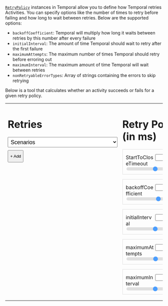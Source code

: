 [`RetryPolicy`](https://typescript.temporal.io/api/classes/proto.coresdk.common.retrypolicy/) instances in Temporal allow you to define how Temporal retries Activities.
You can specify options like the number of times to retry before failing and how long to wait between retries.
Below are the supported options:

- `backoffCoefficient`: Temporal will multiply how long it waits between retries by this number after every failure
- `initialInterval`: The amount of time Temporal should wait to retry after the first failure
- `maximumAttempts`: The maximum number of times Temporal should retry before erroring out
- `maximumInterval`: The maximum amount of time Temporal will wait between retries
- `nonRetryableErrorTypes`: Array of strings containing the errors to skip retrying

Below is a tool that calculates whether an activity succeeds or fails for a given retry policy.

<style>
  table {
    border: 0;
    width: 100%;
  }

  .retry-container {
    vertical-align: top;
    width: 50%;
  }
  .add-button {
    padding-top: 10px;
    padding-bottom: 10px;
  }
  .retry-policy-container {
    vertical-align: top;
    width: 50%;
  }

  .label-container label {
    float: left;
    max-width: 49%;
  }

  .label-container input {
    float: right;
    max-width: 49%;
  }

  .retry, .parameter {
    padding: 10px;
    padding-top: 15px;
    border: 1px solid #ddd;
    margin-bottom: 15px;
    margin-right: 15px;
  }

  .label-container::after {
    content: "";
    clear: both;
    display: table;
  }

  .slider {
    -webkit-appearance: none;  /* Override default CSS styles */
    appearance: none;
    width: 100%; /* Full-width */
    height: 10px; /* Specified height */
    background: #d3d3d3; /* Grey background */
    outline: none; /* Remove outline */
    opacity: 0.7; /* Set transparency (for mouse-over effects on hover) */
    -webkit-transition: .2s; /* 0.2 seconds transition on hover */
    transition: opacity .2s;
    border-radius: 5px;
  }

  .slider::-webkit-slider-thumb {
    height: 25px;
    width: 25px;
  }

  .slider::-moz-range-thumb {
    height: 25px;
    width: 25px;
  }
  .result {
    padding: 5px;
    margin:auto;
    width: 100%;
    text-align:center;
    border-radius: 4px;
    margin-top: 25px;
  }
  .success {
    background-color: #D4EDDC;
  }
  .fail {
    background-color: #f8d7da;
  }
  .spacing {
    margin-top: 15px;
    margin-bottom: 15px;
  }
  .scenarios {
    font-size: 1.1em;
    padding: 0.25em;
    margin-bottom: 0.5em;
  }
</style>
<table>
  <tr>
    <td class="retry-container">
      <div class="retries">
        <h1>Retries</h1>
        <select class="scenarios" class="spacing">
          <option value="">Scenarios</option>
          <option value='{"requestRuntimeMS": 10, "successRate": 0.9}'>
            Fast request (10ms), 90% success rate
          </option>
          <option value='{"requestRuntimeMS": 10, "successRate": 0.5}'>
            Fast request (10ms), 50% success rate
          </option>
          <option value='{"requestRuntimeMS": 100, "successRate": 0.9}'>
            Slow request (100ms), 90% success rate
          </option>
          <option value='{"requestRuntimeMS": 100, "successRate": 0.5}'>
            Slow request (100ms), 50% success rate
          </option>
        </select>
      </div>
      <div class="retries-list"></div>
      <button class="add-button" onclick="addRetry(true, 1)">+ Add</button>
    </td>
    <td class="retry-policy-container">
      <h1>Retry Policy (in ms)</h1>
      <div class="parameter">
        <div class="label-container">
          <label>StartToCloseTimeout</label>
          <input class="label-container-item" id="startToCloseTimeout-input" type="number">
        </div>
        <input
          type="range"
          class="slider"
          id="startToCloseTimeout-slider"
          min="0"
          max="100000"
          step="100">
      </div>
      <div class="parameter">
        <div class="label-container">
          <label>backoffCoefficient</label>
          <input class="label-container-item" id="backoffCoefficient-input" type="number">
        </div>
        <input
          type="range"
          class="slider"
          id="backoffCoefficient-slider"
          min="1"
          max="10">
      </div>
      <div class="parameter">
        <div class="label-container">
          <label>initialInterval</label>
          <input class="label-container-item" id="initialInterval-input" type="number">
        </div>
        <input
          type="range"
          class="slider"
          id="initialInterval-slider"
          min="0"
          max="10000"
          step="50">
      </div>
      <div class="parameter">
        <div class="label-container">
          <label>maximumAttempts</label>
          <input class="label-container-item" id="maximumAttempts-input" type="number">
        </div>
        <input
          type="range"
          class="slider"
          id="maximumAttempts-slider"
          min="1"
          max="100">
      </div>
      <div class="parameter">
        <div class="label-container">
          <label>maximumInterval</label>
          <input class="label-container-item" id="maximumInterval-input" type="number">
        </div>
        <input
          type="range"
          class="slider"
          id="maximumInterval-slider"
          min="0" max="100000"
          step="100">
      </div>
    </td>
  </tr>
</table>
<div class="result">
</div>
<div class="retry" style="display: none">
  <select value="succeeds">
    <option value="fails">Fails after</option>
    <option value="succeeds">Succeeds after</option>
  </select>
  <input type="number" value="1" />
  ms
  <button class="remove">&times;</button>
  <input type="range" class="slider runtime-slider" min="0" max="1000" step="5" />
</div>
<script>
  const retryTemplate = document.querySelector('.retry');
  const resultContainerElement = document.querySelector('.result');
  const retriesListElement = document.querySelector('.retries-list');
  let numRetries = 0;
  function addRetry(success, runtimeMS) {
    const el = retryTemplate.cloneNode(true);
    if (state.retries.length > 0) {
      state.retries[state.retries.length - 1].success = false;
      state.retries[state.retries.length - 1].select.disabled = true;
      state.retries[state.retries.length - 1].select.value = 'fails';
    }
    const retry = { success, runtimeMS, el };
    state.retries.push(retry);
    const select = el.querySelector('select');
    retry.select = select;
    select.value = success ? 'succeeds' : 'fails';
    const input = el.querySelector('input[type="number"]');
    const slider = el.querySelector('input[type="range"]');
    el.querySelector('.remove').addEventListener('click', () => removeRetry());
    input.value = runtimeMS;
    slider.value = input.value;
    input.addEventListener('change', function() {
      const val = input.value;
      if (!isNaN(val)) {
        slider.value = +val;
        retry.runtimeMS = +val;
        rerenderResult();
      }
    });
    select.addEventListener('change', function() {
      retry.success = select.value === 'succeeds';
      rerenderResult();
    });
    slider.addEventListener('change', function() {
      const val = slider.value;
      input.value = +val;
      retry.runtimeMS = +val;
      rerenderResult();
    });
    retriesListElement.appendChild(el);
    el.style.display = 'block';
    rerenderResult();
  }
  function removeRetry() {
    if (state.retries.length > 0) {
      const lastRetry = state.retries[state.retries.length - 1];
      retriesListElement.removeChild(lastRetry.el);
      state.retries.pop();
      state.retries[state.retries.length - 1].select.disabled = false;
      rerenderResult();
    }
  }
  const scenarios = document.querySelector('.scenarios');
  scenarios.addEventListener('change', function() {
    if (!scenarios.value) {
      return;
    }
    const values = JSON.parse(scenarios.value);
    const requestRuntimeMS = values.requestRuntimeMS;
    const successRate = values.successRate;
    const retries = [];
    const maxRetries = 20;
    clearRetries();
    for (let i = 0; i < maxRetries; ++i) {
      const success = Math.random() < successRate || i === maxRetries - 1;
      const runtimeMS = requestRuntimeMS +
        Math.round((Math.random() - 0.5) * (requestRuntimeMS / 2)); // +/- 50%
      addRetry(success, runtimeMS);
      if (success) {
        break;
      }
    }
    rerenderResult();
  });
  const sliderProps = [
    'startToCloseTimeout',
    'backoffCoefficient',
    'initialInterval',
    'maximumAttempts',
    'maximumInterval'
  ];
  const state = {
    retries: [],
    startToCloseTimeout: 10000,
    backoffCoefficient: 2,
    initialInterval: 100,
    maximumAttempts: 5,
    maximumInterval: 100000
  };
  sliderProps.forEach(prop => {
    const input = document.querySelector(`#${prop}-input`);
    const slider = document.querySelector(`#${prop}-slider`);
    slider.value = state[prop];
    input.value = state[prop];
    input.addEventListener('change', function() {
      const val = input.value;
      if (!isNaN(val)) {
        slider.value = +val;
        state[prop] = +val;
        rerenderResult();
      }
    });
    slider.addEventListener('change', () => {
      input.value = +slider.value;
      state[prop] = +slider.value;
      rerenderResult();
    });
  });
  addRetry(true, 1);
  function clearRetries() {
    state.retries = [];
    retriesListElement.innerHTML = '';
  }
  function rerenderResult() {
    if (state.retries.length === 0) {
      document.querySelector('.result').innerHTML = '';
    }
    const res = calculateResult();
    if (res.success) {
      resultContainerElement.innerHTML = `<h2>Success after ${res.runtimeMS} ms</h2>`;
      resultContainerElement.classList.add('success');
      resultContainerElement.classList.remove('fail');
    } else {
      resultContainerElement.innerHTML = `<h2>Error after ${res.runtimeMS} ms: ${res.reason}</h2>`;
      resultContainerElement.classList.remove('success');
      resultContainerElement.classList.add('fail');
    }
  }
  function calculateResult() {
    let runtimeMS = 0;
    let retryIntervalMS = state.initialInterval;
    const {
      startToCloseTimeout,
      maximumInterval,
      maximumAttempts,
      backoffCoefficient
    } = state;
    for (let i = 0; i < state.retries.length; ++i) {
      if (i >= maximumAttempts) {
        return {
          success: false,
          runtimeMS,
          reason: 'maximumAttempts'
        }
      }
      runtimeMS = Math.min(runtimeMS + state.retries[i].runtimeMS, startToCloseTimeout);
      if (!state.retries[i].success) {
        runtimeMS = Math.min(runtimeMS + retryIntervalMS, startToCloseTimeout);
      }
      retryIntervalMS = Math.min(retryIntervalMS * backoffCoefficient, maximumInterval);
      if (runtimeMS >= startToCloseTimeout) {
        return {
          success: false,
          runtimeMS,
          reason: 'startToCloseTimeout'
        };
      }
    }
    if (!state.retries[state.retries.length - 1].success) {
      return {
        success: false,
        runtimeMS,
        reason: 'All retries failed'
      };
    }
    return {
      success: true,
      runtimeMS
    };
  }
</script>